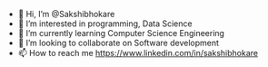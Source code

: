 - 👋 Hi, I’m @Sakshibhokare
- 👀 I’m interested in programming, Data Science
- 🌱 I’m currently learning Computer Science Engineering 
- 💞️ I’m looking to collaborate on Software development 
- 📫 How to reach me https://www.linkedin.com/in/sakshibhokare

<!---
Sakshibhokare/Sakshibhokare is a ✨ special ✨ repository because its `README.md` (this file) appears on your GitHub profile.
You can click the Preview link to take a look at your changes.
--->
